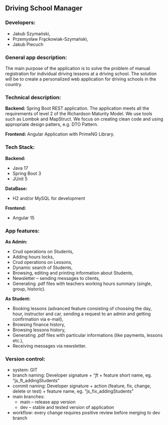 ## Driving School Manager

### Developers:
- Jakub Szymański, 
- Przemysław Frąckowiak-Szymański, 
- Jakub Piecuch

### General app description:
The main purpose of the application is to solve the problem of manual registration for individual driving lessons at a driving school. The solution will be to create a personalized web application for driving schools in the country.

### Technical description: 
**Backend:** Spring Boot REST application. The application meets all the requirements of level 2 of the Richardson Maturity Model. We use tools such as Lombok and MapStruct. We focus on creating clean code and using appropriate design patters, e.g. DTO Pattern.

**Frontend:** Angular Application with PrimeNG Library.

### Tech Stack:
**Backend:**
- Java 17
- Spring Boot 3
- JUnit 5

**DataBase:**
- H2 and/or MySQL for development

**Frontend:**
- Angular 15 

### App features: 

**As Admin:**

- Crud operations on Students,
- Adding hours locks,
- Crud operations on Lessons,
- Dynamic search of Students,
- Browsing, editing and printing information about Students,
- Newsletter – sending messages to clients,
- Generating .pdf files with teachers working hours summary (single, group, historic).

 **As Student:**
 
- Booking lessons (advanced feature consisting of choosing the day, hour, instructor and car, sending a request to an admin and getting confirmation via e-mail),
- Browsing finance history,
- Browsing lessons history,
- Generating .pdf files with particular informations (like payments, lessons etc.),
- Receiving messages via newsletter.

### Version control: 
- system: GIT
- branch naming: Developer signature + “_ft_ + feature short name, eg. “js_ft_addingStudents”
- commit naming: Developer signature + action (feature, fix, change, delete or test) + feature name, eg. “js_fix_addingStudents”
- main branches:
  - main – release app version
  - dev – stable and tested version of application
- workflow: every change requires positive review before merging to dev branch

